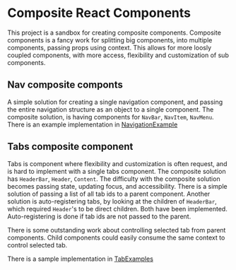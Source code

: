 # Composite React Components

This project is a sandbox for creating composite components. Composite components is a fancy work for splitting big components, into multiple components, passing props using context. This allows for more loosly coupled components, with more access, flexibility and customization of sub components.

## Nav composite componts

A simple solution for creating a single navigation component, and passing the entire navigation structure as an object to a single component. The composite solution, is having components for `NavBar`, `NavItem`, `NavMenu`. There is an example implementation in [NavigationExample](./src/pages//home//NavigationExample.tsx)

## Tabs composite component

Tabs is component where flexibility and customization is often request, and is hard to implement with a single tabs component. The composite solution has `HeaderBar`, `Header`, `Content`. The difficulty with the composite solution becomes passing state, updating focus, and accessibility. There is a simple solution of passing a list of all tab ids to a parent component. Another solution is auto-registering tabs, by looking at the children of `HeaderBar`, which required `Header`'s to be direct children. Both have been implemented. Auto-registering is done if tab ids are not passed to the parent.

There is some outstanding work about controlling selected tab from parent components. Child components could easily consume the same context to control selected tab.

There is a sample implementation in [TabExamples](./src//pages/home/TabExamples.tsx)
